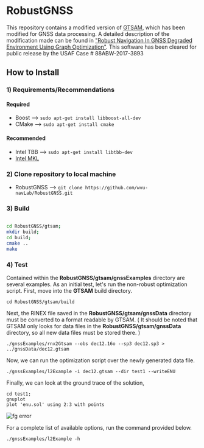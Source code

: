 # RobustGNSS

This repository contains a modified version of [GTSAM](https://bitbucket.org/gtborg/gtsam), which has been modified for GNSS data processing. A detailed description of the modification made can be found in ["Robust Navigation In GNSS Degraded
Environment Using Graph Optimization"](https://www.researchgate.net/profile/Ryan_Watson7/publication/320084321_Robust_Navigation_in_GNSS_Degraded_Environment_Using_Graph_Optimization/links/59cd10ef0f7e9b6e147906ec/Robust-Navigation-in-GNSS-Degraded-Environment-Using-Graph-Optimization.pdf). This software has been cleared for public release by the USAF Case # 88ABW-2017-3893


## How to Install 


### 1) Requirements/Recommendations 

#### Required 
* Boost -->  ```` sudo apt-get install libboost-all-dev ````
* CMake -->  ```` sudo apt-get install cmake ````

#### Recommended 
* Intel TBB -->  ```` sudo apt-get install libtbb-dev ````
* [Intel MKL](https://software.intel.com/en-us/mkl)



### 2) Clone repository to local machine  
* RobustGNSS --> ```` git clone https://github.com/wvu-navLab/RobustGNSS.git ````


### 3) Build 

````bash 

cd RobustGNSS/gtsam; 
mkdir build;  
cd build;
cmake ..
make

````

### 4) Test 

Contained within the __RobustGNSS/gtsam/gnssExamples__ directory are several examples. As an initial test, let's run the non-robust optimization script. First, move into the __GTSAM__ build directory.

```` 
cd RobustGNSS/gtsam/build 
````

Next, the RINEX file saved in the __RobustGNSS/gtsam/gnssData__ directory must be converted to a format readable by GTSAM. ( It should be noted that GTSAM only looks for data files in the __RobustGNSS/gtsam/gnssData__ directory, so all new data files must be stored there.  ) 

```` 
./gnssExamples/rnx2Gtsam --obs dec12.16o --sp3 dec12.sp3 > ../gnssData/dec12.gtsam 
````

Now, we can run the optimization script over the newly generated data file. 

```
./gnssExamples/l2Example -i dec12.gtsam --dir test1 --writeENU  
````

Finally, we can look at the ground trace of the solution, 

````
cd test1;
gnuplot 
plot 'enu.sol' using 2:3 with points
````
![fg error](https://lh3.googleusercontent.com/DnI5HJqO9Y6wzI4MMIp6Vx8gPyoSZphMc-5f1hD8U2kEZIS2jl1NoaZpWtxSwGO86PVa8E91nth6KDbZKpJN0Yc5yUMN_4JGSItvJRW3HAhO0RHGdseCkq5QaQ59PBE8LHWl-cjUz9RJse5T9upbfdin_yYyn_nCkBMJJj3r_2kTo_oTI1QsqSC8QZnfLACIwOO_vUBksVvYq3Bg6XhxkfIVVcXYB5f8gJFtRdO_405Bv-cge-BmoUwsq0pR-yx0JGAEnrR8aqVKEj9OFS5QwbLUTmat4R9G-DCzjBaCZQ_OJ3kGcJkprS0bCqRAc0b_iZpq7qgo-MFvS-qUfYcvN8c1QKLDlqvqPZXtxXkfRqbnEbjpTFfJX5B3ZH0O-FcFlV8YP0MboosaYrVom9P4NCLUpk-vR5BHCyZr9Oz0Bh93NhYuPw28zZQJh1iGmqYTBOX5XdUFUtnt1KGDqCGUYRlcSzLONmc8pa-9aA5L0Cvr10-IgipRrcGav890-a-HdrqU6ib3ua078lf0cWb55D50fgtad0RTXF89ypRPkhrRhwBbIrZzlbERWw2G6agyFItqJbAXPSd_nhaopAVZN0tYWtoaNYCWyl100H_5wSFmy_mdHUbiebpj19ab-IOMa66zfCyFpFkLdHN3oJgZYGkdRYopfxs6=w1280-h633-no)


For a complete list of available options, run the command provided below.  

````
./gnssExamples/l2Example -h 
````


